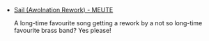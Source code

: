 

* [ Sail (Awolnation Rework) - MEUTE ]( https://www.youtube.com/watch?v=m4C58lmv1J4 )

	 A long-time favourite song getting a rework by a not so long-time favourite brass band? Yes please!